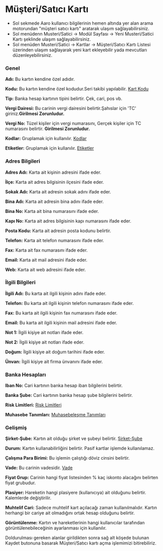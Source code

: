 
# Müşteri/Satıcı Kartı

- Sol sekmede Aaro kullanıcı bilgilerinin hemen altında yer alan arama motorundan "müşteri satıcı kartı" aratarak ulaşım sağlayabilirsiniz.
- Sol menüdenn Musteri/Satici -> Modül Sayfası -> Yeni Musteri/Satici Kartı şeklinde ulaşım sağlayabilirsiniz.
- Sol menüden Musteri/Satici -> Kartlar -> Müşteri/Satıcı Kartı Listesi üzerinden ulaşım sağlayarak yeni kart ekleyebilir yada mevcutları düzenleyebilirsiniz.

### Genel

**Adı:** Bu kartın kendine özel adıdır.

**Kodu:** Bu kartın kendine özel kodudur.Seri takibi yapılabilir. [Kart Kodu](/TemelOzellikler/KartKodu.md "Kart Kodu")

**Tip:** Banka hesap kartının tipini belirtir. Çek, cari, pos vb.

**Vergi Dairesi:** Bu carinin vergi dairesini belirtir.Şahıslar için 'TC' giriniz.**Girilmesi Zorunludur.**

**Vergi No:** Tüzel kişiler için vergi numarasını, Gerçek kişiler için TC numarasını belirtir. **Girilmesi Zorunludur.**

**Kodlar:** Gruplamak için kullanılır. [Kodlar](/TemelOzellikler/Kodlar.md "Kodlar")

**Etiketler:** Gruplamak için kullanılır. [Etiketler](/TemelOzellikler/Etiketler.md "Etiketler")


### Adres Bilgileri

**Adres Adı:** Karta ait kişinin adresini ifade eder.

**İlçe:** Karta ait adres bilgisinin ilçesini ifade eder.

**Sokak Adı:** Karta ait adresin sokak adını ifade eder.

**Bina Adı:** Karta ait adresin bina adını ifade eder.

**Bina No:** Karta ait bina numarasını ifade eder.

**Kapı No:** Karta ait adres bilgisinin kapı numarasını ifade eder.

**Posta Kodu:** Karta ait adresin posta kodunu belirtir.

**Telefon:** Karta ait telefon numarasını ifade eder.

**Fax:** Karta ait fax numarasını ifade eder.

**Email:** Karta ait mail adresini ifade eder.

**Web:** Karta ait web adresini ifade eder.


### İlgili Bilgileri

**İlgili Adı:** Bu karta ait ilgili kişinin adını ifade eder.

**Telefon:** Bu karta ait ilgili kişinin telefon numarasını ifade eder.

**Fax:** Bu karta ait ilgili kişinin fax numarasını ifade eder.

**Email:** Bu karta ait ilgili kişinin mail adresini ifade eder.

**Not 1:** İlgili kişiye ait notları ifade eder.

**Not 2:** İlgili kişiye ait notları ifade eder.

**Doğum:** İlgili kişiye ait doğum tarihini ifade eder.

**Ünvan:** İlgili kişiye ait firma ünvanını ifade eder.


### Banka Hesapları

**Iban No:** Cari kartının banka hesap iban bilgilerini belirtir.

**Banka Şube:** Cari kartının banka hesap şube bilgilerini belirtir.


**Risk Limitleri:** [Risk Limitleri](/TemelOzellikler/RisLimitleri.md "Risk Limitleri")


**Muhasebe Tanımları:** [Muhasebeleşme Tanımları](/TemelOzellikler/MuhasebelesmeTanimlari.md "Muhasebeleşme Tanımları")


### Gelişmiş

**Şirket-Şube:** Kartın ait olduğu şirket ve şubeyi belirtir. [Şirket-Şube](/TemelOzellikler/SirketSubeKart.md "Şirket-Şube")

**Durum:** Kartın kullanabilirliğini belirtir. Pasif kartlar işlemde kullanılamaz.

**Çalışma Para Birimi:** Bu işlemin çalıştığı döviz cinsini belirtir.

**Vade:** Bu carinin vadesidir. [Vade](/TemelOzellikler/Vade.md "Vade")

**Fiyat Grup:** Carinin hangi fiyat listesinden % kaç iskonto alacağını belirten fiyat grubudur.

**Plasiyer:** Hareketin hangi plasiyere (kullanıcıya) ait olduğunu belirtir. Kalemlerde değiştirilir.

**Muhtelif Cari:** Sadece muhtelif kart açılacağı zaman kullanılmalıdır. Kartın herhangi bir cariye ait olmadığını ortak hesap olduğunu belirtir.

**Görüntülenme:** Kartın ve hareketlerinin hangi kullanıcılar tarafından görüntülenebileceğinin ayarlanması için kullanılır.


Doldurulması gereken alanlar girildikten sonra sağ alt köşede bulunan Kaydet butonuna basarak Müşteri/Satıcı kartı açma işlemimizi bitirebiliriz.
